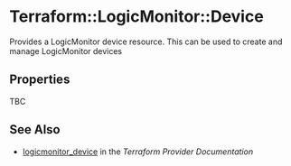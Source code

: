 # Terraform::LogicMonitor::Device

Provides a LogicMonitor device resource. This can be used to create and manage LogicMonitor devices

## Properties

TBC

## See Also

* [logicmonitor_device](https://www.terraform.io/docs/providers/logicmonitor/r/device.html) in the _Terraform Provider Documentation_